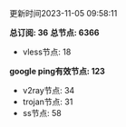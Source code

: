 更新时间2023-11-05 09:58:11

**总订阅: 36**
**总节点: 6366**
- vless节点: 18

**google ping有效节点: 123**
- v2ray节点: 34
- trojan节点: 31
- ss节点: 58
